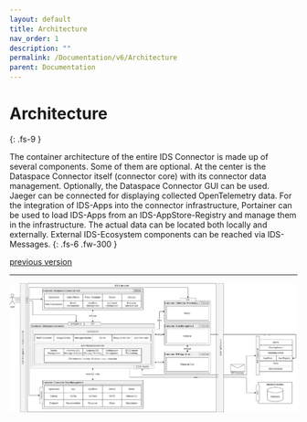 ```yaml
---
layout: default
title: Architecture
nav_order: 1
description: ""
permalink: /Documentation/v6/Architecture
parent: Documentation
---
```


# Architecture
{: .fs-9 }

The container architecture of the entire IDS Connector is made up of several components. Some of them are optional. At the center is the Dataspace Connector itself (connector core) with its connector data management. Optionally, the Dataspace Connector GUI can be used. Jaeger can be connected for displaying collected OpenTelemetry data. For the integration of IDS-Apps into the connector infrastructure, Portainer can be used to load IDS-Apps from an IDS-AppStore-Registry and manage them in the infrastructure. The actual data can be located both locally and externally. External IDS-Ecosystem components can be reached via IDS-Messages.
{: .fs-6 .fw-300 }

[previous version](../v5/architecture.md)

---

![Container Overview](../../../assets/images/container-overview.jpg)
